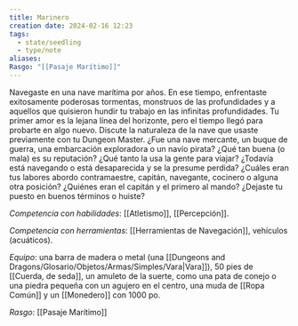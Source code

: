 ```yaml
---
title: Marinero
creation date: 2024-02-16 12:23
tags:
  - state/seedling
  - type/note
aliases: 
Rasgo: "[[Pasaje Marítimo]]"
---
```

Navegaste en una nave marítima por años. En ese tiempo, enfrentaste exitosamente poderosas tormentas, monstruos de las profundidades y a aquellos que quisieron hundir tu trabajo en las infinitas profundidades. Tu primer amor es la lejana línea del horizonte, pero el tiempo llegó para probarte en algo nuevo.
Discute la naturaleza de la nave que usaste previamente con tu Dungeon Master. ¿Fue una nave mercante, un buque de guerra, una embarcación exploradora o un navío pirata? ¿Qué tan buena (o mala) es su reputación? ¿Qué tanto la usa la gente para viajar? ¿Todavía está navegando o está desaparecida y se la presume perdida? ¿Cuáles eran tus labores abordo contramaestre, capitán, navegante, cocinero o alguna otra posición? ¿Quiénes eran el capitán y el primero al mando? ¿Dejaste tu puesto en buenos términos o huiste?

*Competencia con habilidades*: [[Atletismo]], [[Percepción]].

*Competencia con herramientas*: [[Herramientas de Navegación]], vehículos (acuáticos).

*Equipo*: una barra de madera o metal (una [[Dungeons and Dragons/Glosario/Objetos/Armas/Simples/Vara|Vara]]), 50 pies de [[Cuerda, de seda]], un amuleto de la suerte, como una pata de conejo o una piedra pequeña con un agujero en el centro, una muda de [[Ropa Común]] y un [[Monedero]] con 1000 po.

*Rasgo*: [[Pasaje Marítimo]]
